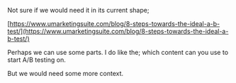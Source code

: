 Not sure if we would need it in its current shape;

[https://www.umarketingsuite.com/blog/8-steps-towards-the-ideal-a-b-test/](https://www.umarketingsuite.com/blog/8-steps-towards-the-ideal-a-b-test/)

Perhaps we can use some parts. I do like the; which content can you use to start A/B testing on.

But we would need some more context.